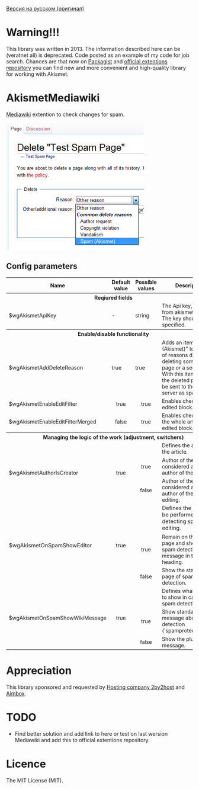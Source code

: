[Версия на русском (оригинал)](README.ru.md)

# Warning!!!

This library was written in 2013. The information described here can be (veratnet all) is deprecated. Code posted as an example of my code for job search. Chances are that now on [Packagist](https://packagist.org/search/?q=akismet) and [official extentions repository](https://www.mediawiki.org/wiki/Category:Extensions_by_category) you can find new and more convenient and high-quality library for working with Akismet.

# AkismetMediawiki
[Mediawiki](https://www.mediawiki.org/wiki/MediaWiki) extention to check changes for spam.

![AkismetMediawiki](screenshots/Delete.png)


## Config parameters

<table>
    <tbody>
        <tr style="text-align: center;">
            <th>Name</th>
            <th>Default value</th>
            <th>Possible values</th>
            <th>Description</th>
        </tr>
        <tr>
            <th colspan="4">Reqiured fields</th>
        </tr>
        <tr>
            <td>$wgAkismetApiKey</td>
            <td>-</td>
            <td>string</td>
            <td>The Api key, received from akismet.com. The key should be specified.</td>
        </tr>
        <tr>
            <th colspan="4">Enable/disable functionality</th>
        </tr>
        <tr>
            <td>$wgAkismetAddDeleteReason</td>
            <td>true</td>
            <td>true</td>
            <td style="vertical-align: bottom;">Adds an item "Spam (Akismet)" to the  list of reasons during deleting something (a page or a section). With this  item chosen, the deleted page will be sent to the Akismet server as spam.</td>
        </tr>
        <tr>
            <td>$wgAkismetEnableEditFilter</td>
            <td style="text-align: center;">true</td>
            <td style="text-align: center;">true</td>
            <td style="vertical-align: bottom;">Enables checking just edited block.</td>
        </tr>
        <tr>
            <td>$wgAkismetEnableEditFilterMerged</td>
            <td style="text-align: center;">false</td>
            <td style="text-align: center;">true</td>
            <td style="vertical-align: bottom;">Enables checking of the whole article with edited block.</td>
        </tr>
        <tr>
            <th colspan="4">Managing the logic of the work (adjustment, switchers)</th>
        </tr>
        <tr>
            <td rowspan="3">$wgAkismetAuthorIsCreator</td>
            <td rowspan="3" style="text-align: center;">true</td>
            <td style="text-align: center;">&nbsp;</td>
            <td style="vertical-align: bottom;">Defines the author of the article.</td>
        </tr>
        <tr>
            <td style="text-align: center;">true</td>
            <td style="vertical-align: bottom;">Author of the article is considered  as the author of the page.</td>
        </tr>
        <tr>
            <td style="text-align: center;">false</td>
            <td style="vertical-align: bottom;">Author of the article is considered  as the author of the last editing.</td>
        </tr>
        <tr style="font-size:11pt">
            <td rowspan="3">$wgAkismetOnSpamShowEditor</td>
            <td rowspan="3" style="text-align: center;">true</td>
            <td style="text-align: center;">&nbsp;</td>
            <td style="vertical-align: bottom;">Defines the actions to be performed when detecting spam in editing.</td>
        </tr>
        <tr>
            <td style="text-align: center;">true</td>
            <td style="vertical-align: bottom;">Remain on the editing page and show the spam detection message in the heading.</td>
        </tr>
        <tr>
            <td style="text-align: center;">false</td>
            <td style="vertical-align: bottom;">Show the standard page of spam detection.</td>
        </tr>
        <tr>
            <td rowspan="3">$wgAkismetOnSpamShowWikiMessage</td>
            <td rowspan="3" style="text-align: center;">true</td>
            <td style="text-align: center;">&nbsp;</td>
            <td style="vertical-align: bottom;">Defines what message to show in case of spam detection.</td>
        </tr>
        <tr>
            <td style="text-align: center;">true</td>
            <td style="vertical-align: bottom;">Show standard message about spam detection ('spamprotectiontext').</td>
        </tr>
        <tr>
            <td style="text-align: center;">false</td>
            <td style="vertical-align: bottom;">Show the plugin message.</td>
        </tr>
    </tbody>
</table>


# Appreciation

This library sponsored and requested by [Hosting company 2by2host](http://www.2by2host.com/) and [Aimbox](http://aimbox.com/).

# TODO
- Find better solution and add link to here or test on last wersion Mediawiki and add this to official extentions repository.

# Licence
The MIT License (MIT).
